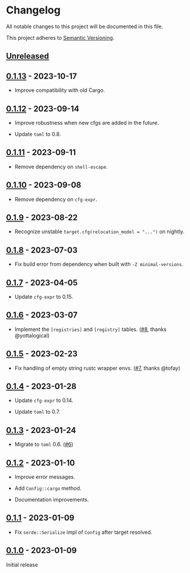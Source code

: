 # Changelog

All notable changes to this project will be documented in this file.

This project adheres to [Semantic Versioning](https://semver.org).

<!--
Note: In this file, do not use the hard wrap in the middle of a sentence for compatibility with GitHub comment style markdown rendering.
-->

## [Unreleased]

## [0.1.13] - 2023-10-17

- Improve compatibility with old Cargo.

## [0.1.12] - 2023-09-14

- Improve robustness when new cfgs are added in the future.

- Update `toml` to 0.8.

## [0.1.11] - 2023-09-11

- Remove dependency on `shell-escape`.

## [0.1.10] - 2023-09-08

- Remove dependency on `cfg-expr`.

## [0.1.9] - 2023-08-22

- Recognize unstable `target.cfg(relocation_model = "...")` on nightly.

## [0.1.8] - 2023-07-03

- Fix build error from dependency when built with `-Z minimal-versions`.

## [0.1.7] - 2023-04-05

- Update `cfg-expr` to 0.15.

## [0.1.6] - 2023-03-07

- Implement the `[registries]` and `[registry]` tables. ([#8](https://github.com/taiki-e/cargo-config2/pull/8), thanks @yottalogical)

## [0.1.5] - 2023-02-23

- Fix handling of empty string rustc wrapper envs. ([#7](https://github.com/taiki-e/cargo-config2/pull/7), thanks @tofay)

## [0.1.4] - 2023-01-28

- Update `cfg-expr` to 0.14.

- Update `toml` to 0.7.

## [0.1.3] - 2023-01-24

- Migrate to `toml` 0.6. ([#6](https://github.com/taiki-e/cargo-config2/pull/6))

## [0.1.2] - 2023-01-10

- Improve error messages.

- Add `Config::cargo` method.

- Documentation improvements.

## [0.1.1] - 2023-01-09

- Fix `serde::Serialize` impl of `Config` after target resolved.

## [0.1.0] - 2023-01-09

Initial release

[Unreleased]: https://github.com/taiki-e/cargo-config2/compare/v0.1.13...HEAD
[0.1.13]: https://github.com/taiki-e/cargo-config2/compare/v0.1.12...v0.1.13
[0.1.12]: https://github.com/taiki-e/cargo-config2/compare/v0.1.11...v0.1.12
[0.1.11]: https://github.com/taiki-e/cargo-config2/compare/v0.1.10...v0.1.11
[0.1.10]: https://github.com/taiki-e/cargo-config2/compare/v0.1.9...v0.1.10
[0.1.9]: https://github.com/taiki-e/cargo-config2/compare/v0.1.8...v0.1.9
[0.1.8]: https://github.com/taiki-e/cargo-config2/compare/v0.1.7...v0.1.8
[0.1.7]: https://github.com/taiki-e/cargo-config2/compare/v0.1.6...v0.1.7
[0.1.6]: https://github.com/taiki-e/cargo-config2/compare/v0.1.5...v0.1.6
[0.1.5]: https://github.com/taiki-e/cargo-config2/compare/v0.1.4...v0.1.5
[0.1.4]: https://github.com/taiki-e/cargo-config2/compare/v0.1.3...v0.1.4
[0.1.3]: https://github.com/taiki-e/cargo-config2/compare/v0.1.2...v0.1.3
[0.1.2]: https://github.com/taiki-e/cargo-config2/compare/v0.1.1...v0.1.2
[0.1.1]: https://github.com/taiki-e/cargo-config2/compare/v0.1.0...v0.1.1
[0.1.0]: https://github.com/taiki-e/cargo-config2/releases/tag/v0.1.0

